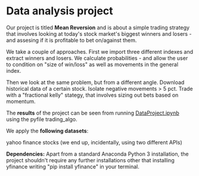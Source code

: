 # Data analysis project

Our project is titled **Mean Reversion** and is about a simple trading strategy that involves looking at today's stock market's biggest winners and losers - and assesing if it is profitable to bet on/against them.

We take a couple of approaches. First we import three different indexes and extract winners and losers. We calculate probabilities - and allow the user to condition on "size of win/loss" as well as movements in the general index. 

Then we look at the same problem, but from a different angle. Download historical data of a certain stock. Isolate negative movements > 5 pct. Trade with a "fractional kelly" stategy, that involves sizing out bets based on momentum. 

The **results** of the project can be seen from running [DataProject.ipynb](DataProject.ipynb) using the pyfile trading_algo.

We apply the **following datasets**:

yahoo finance stocks (we end up, incidentally, using two different APIs)

**Dependencies:** Apart from a standard Anaconda Python 3 installation, the project shouldn't require any further installations other that installing yfinance writing "pip install yfinance" in your terminal. 
